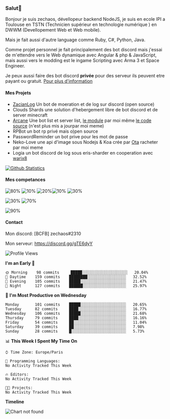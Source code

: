 ### Salut👋

Bonjour je suis zechaos, dévellopeur backend NodeJS, je suis en ecole IPI a Toulouse en TSTN (Technicien supérieur en technologie numérique ) en DWWM (Devellopement Web et Web mobile).

Mais je fait aussi d'autre language comme Ruby, C#, Python, Java.

Comme projet personnel je fait principalement des bot discord mais j'essai de m'ettendre vers le Web dynamique avec Angular & php & JavaScript, mais aussi vers le modding est le ingame Scripting avec Arma 3 et Space Engineer.

Je peux aussi faire des bot discord **privée** pour des serveur ils peuvent etre payant ou gratuit. [Pour plus d'information](https://github.com/zechaos031/zechaos031/blob/master/info/CustomBot.md)

#### Mes Projets
  - [ZacianLog](https://github.com/zechaos031/ZacianLogs) Un bot de moeration et de log sur discord (open source)
  - Clouds Shards une solution d'hebergement libre de bot discord et de server minecraft
  - [Arcane](https://arcane-center.xyz/) Une bot list et server list, [le module](https://www.npmjs.com/package/abcapi) par moi même [le code source](https://github.com/Arcane-Bot-Center/abcAPI) (n'est plus mis a jourpar moi meme)
  - RPBot un bot rp privé mais o)pen source
  - PasswordReminder un bot prive pour les mot de passe
  - Neko-Love une api d'image sous Nodejs & Koa crée par [Ota](https://github.com/Steven-Debande) racheter par moi meme
  - Logia un bot discord de log sous eris-sharder en cooperation avec [warix8](https://github.com/warix8)



[![Github Statistics](https://github-readme-stats.vercel.app/api?username=zechaos031&theme=radical)](https://github.com/anuraghazra/github-readme-stats)


#### Mes competances

![80%](https://progress-bar.dev/80?title=JavaScript) ![10%](https://progress-bar.dev/10?title=Ruby) ![20%](https://progress-bar.dev/20?title=Python)![10%](https://progress-bar.dev/10?title=C\#) ![30%](https://progress-bar.dev/30?title=TypeScript)

![30%](https://progress-bar.dev/30?title=Linux) ![70%](https://progress-bar.dev/70?title=Windows)

![90%](https://progress-bar.dev/90?title=Hardware)

#### Contact
Mon discord: [BCFB] zechaos#2310

Mon serveur: https://discord.gg/gTE6dyY
<!--START_SECTION:waka-->
![Profile Views](http://img.shields.io/badge/Profile%20Views-8-blue)

**I'm an Early 🐤** 

```text
🌞 Morning    98 commits     █████░░░░░░░░░░░░░░░░░░░░   20.04% 
🌆 Daytime    159 commits    ████████░░░░░░░░░░░░░░░░░   32.52% 
🌃 Evening    105 commits    █████░░░░░░░░░░░░░░░░░░░░   21.47% 
🌙 Night      127 commits    ██████░░░░░░░░░░░░░░░░░░░   25.97%

```
📅 **I'm Most Productive on Wednesday** 

```text
Monday       101 commits    █████░░░░░░░░░░░░░░░░░░░░   20.65% 
Tuesday      82 commits     ████░░░░░░░░░░░░░░░░░░░░░   16.77% 
Wednesday    106 commits    █████░░░░░░░░░░░░░░░░░░░░   21.68% 
Thursday     79 commits     ████░░░░░░░░░░░░░░░░░░░░░   16.16% 
Friday       54 commits     ██░░░░░░░░░░░░░░░░░░░░░░░   11.04% 
Saturday     39 commits     ██░░░░░░░░░░░░░░░░░░░░░░░   7.98% 
Sunday       28 commits     █░░░░░░░░░░░░░░░░░░░░░░░░   5.73%

```


📊 **This Week I Spent My Time On** 

```text
⌚︎ Time Zone: Europe/Paris

💬 Programming Languages: 
No Activity Tracked This Week

🔥 Editors: 
No Activity Tracked This Week

🐱‍💻 Projects: 
No Activity Tracked This Week

```

**Timeline**

![Chart not found](https://github.com/zechaos031/zechaos031/blob/master/charts/bar_graph.png) 


<!--END_SECTION:waka-->
